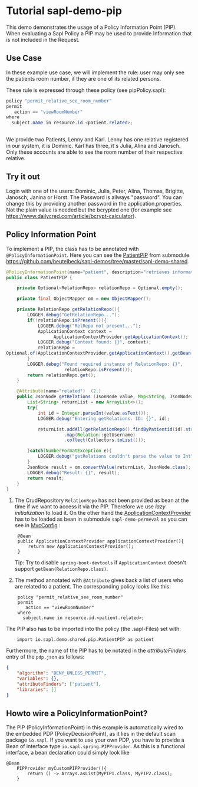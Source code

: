 # Tutorial  sapl-demo-pip

This demo demonstrates the usage of a Policy Information Point (PIP).  When evaluating a Sapl Policy a PIP may be used to provide  Information that is not included in the Request.

## Use Case
In these example use case, we will implement the rule: user may only see the patients room number, if they are one of its related persons.

These rule is expressed through these policy (see pipPolicy.sapl):

```java
policy "permit_relative_see_room_number"
permit
   action == "viewRoomNumber"
where
  subject.name in resource.id.<patient.related>;
  
```

We provide two Patients, Lenny and Karl. Lenny has one relative registered in our system, it is Dominic. Karl has three, it´s Julia, Alina and Janosch. Only these 
accounts are able to see the room number of their respective relative.

## Try it out
Login with one of the users: Dominic, Julia, Peter, Alina, Thomas, Brigitte, Janosch, Janina or Horst. 
The Password is allways "password". You can change this by providing another password in the application.properties. Not the plain value is needed but the bcrypted one (for example see https://www.dailycred.com/article/bcrypt-calculator).

## Policy Information Point

To implement a PIP, the class has to be annotated with `@PolicyInformationPoint`.
Here you can see the [PatientPIP](https://github.com/heutelbeck/sapl-demos/blob/master/sapl-demo-shared/src/main/java/io/sapl/demo/shared/pip/PatientPIP.java) from submodule <https://github.com/heutelbeck/sapl-demos/tree/master/sapl-demo-shared>.


```java
@PolicyInformationPoint(name="patient", description="retrieves information about patients")
public class PatientPIP {

	private Optional<RelationRepo> relationRepo = Optional.empty();

	private final ObjectMapper om = new ObjectMapper();

	private RelationRepo getRelationRepo(){
		LOGGER.debug("GetRelationRepo...");
		if(!relationRepo.isPresent()){
			LOGGER.debug("RelRepo not present...");
			ApplicationContext context =
			      ApplicationContextProvider.getApplicationContext();
			LOGGER.debug("Context found: {}", context);
			relationRepo = 
Optional.of(ApplicationContextProvider.getApplicationContext().getBean(RelationRepo.class)); (1.)
		}
		LOGGER.debug("Found required instance of RelationRepo: {}",
		              relationRepo.isPresent());
		return relationRepo.get();
	}

	@Attribute(name="related")  (2.)
	public JsonNode getRelations (JsonNode value, Map<String, JsonNode> variables) {
		List<String> returnList = new ArrayList<>();
		try{
			int id = Integer.parseInt(value.asText());
			LOGGER.debug("Entering getRelations. ID: {}", id);

			returnList.addAll(getRelationRepo().findByPatientid(id).stream()
                      .map(Relation::getUsername)
                      .collect(Collectors.toList()));

		}catch(NumberFormatException e){
			LOGGER.debug("getRelations couldn't parse the value to Int", e);
		}
		JsonNode result = om.convertValue(returnList, JsonNode.class);
		LOGGER.debug("Result: {}", result);
		return result;
	}
}

```

1. The CrudRepository `RelationRepo` has not  been provided as bean at the time if  we want to access it via the PIP.
    Therefore we use _lazy initialization_ to load it.
    On the other  hand the [ApplicationContextProvider](https://github.com/heutelbeck/sapl-demos/blob/master/sapl-demo-shared/src/main/java/io/sapl/demo/shared/pip/ApplicationContextProvider.java)
    has to be loaded as  bean in submodule `sapl-demo-permeval`
    as you can see in [MvcConfig](https://github.com/heutelbeck/sapl-demos/blob/master/sapl-demo-pip/src/main/java/io/sapl/demo/pip/config/MvcConfig.java) :

        @Bean
        public ApplicationContextProvider applicationContextProvider(){
            return new ApplicationContextProvider();
        }
 
     Tip: Try to disable  `spring-boot-devtools` if `ApplicationContext` doesn't support `getBean(RelationRepo.class)`.

2. The method annotated with `@Attribute` gives back a list of users who are related to a patient. The corresponding policy looks like this:

        policy "permit_relative_see_room_number"
        permit
           action == "viewRoomNumber"
        where
          subject.name in resource.id.<patient.related>;





The PIP also has to be imported into the policy (the .sapl-Files) set with:

```
    import io.sapl.demo.shared.pip.PatientPIP as patient

```



Furthermore, the name of the PIP has to be notated in the _attributeFinders_ entry of the `pdp.json` as follows:

```json
{
    "algorithm": "DENY_UNLESS_PERMIT",
    "variables": {},
    "attributeFinders": ["patient"],
    "libraries": []
}
```

## Howto wire a PolicyInformationPoint?
The PIP (PolicyInformationPoint) in this example is automatically wired to the embedded PDP (PolicyDecisionPoint), as it lies in the default scan package `io.sapl`.
If you want to use your own PDP, you have to provide a Bean of interface type `io.sapl.spring.PIPProvider`. 
As this is a functional interface, a bean declaration could simply look like

```
@Bean
	PIPProvider myCustomPIPProvider(){
		return () -> Arrays.asList(MyPIP1.class, MyPIP2.class);
	}
```